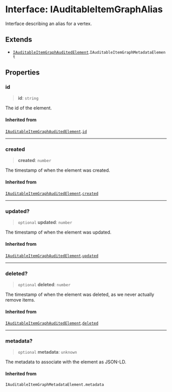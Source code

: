 # Interface: IAuditableItemGraphAlias

Interface describing an alias for a vertex.

## Extends

- [`IAuditableItemGraphAuditedElement`](IAuditableItemGraphAuditedElement.md).`IAuditableItemGraphMetadataElement`

## Properties

### id

> **id**: `string`

The id of the element.

#### Inherited from

[`IAuditableItemGraphAuditedElement`](IAuditableItemGraphAuditedElement.md).[`id`](IAuditableItemGraphAuditedElement.md#id)

***

### created

> **created**: `number`

The timestamp of when the element was created.

#### Inherited from

[`IAuditableItemGraphAuditedElement`](IAuditableItemGraphAuditedElement.md).[`created`](IAuditableItemGraphAuditedElement.md#created)

***

### updated?

> `optional` **updated**: `number`

The timestamp of when the element was updated.

#### Inherited from

[`IAuditableItemGraphAuditedElement`](IAuditableItemGraphAuditedElement.md).[`updated`](IAuditableItemGraphAuditedElement.md#updated)

***

### deleted?

> `optional` **deleted**: `number`

The timestamp of when the element was deleted, as we never actually remove items.

#### Inherited from

[`IAuditableItemGraphAuditedElement`](IAuditableItemGraphAuditedElement.md).[`deleted`](IAuditableItemGraphAuditedElement.md#deleted)

***

### metadata?

> `optional` **metadata**: `unknown`

The metadata to associate with the element as JSON-LD.

#### Inherited from

`IAuditableItemGraphMetadataElement.metadata`
